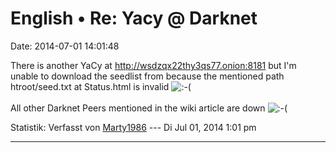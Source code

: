 English • Re: Yacy @ Darknet
============================

Date: 2014-07-01 14:01:48

There is another YaCy at <http://wsdzqx22thy3qs77.onion:8181> but I'm
unable to download the seedlist from because the mentioned path
htroot/seed.txt at Status.html is invalid
![:-(](http://forum.yacy-websuche.de/images/smilies/icon_e_sad.gif "Sad")\
\
All other Darknet Peers mentioned in the wiki article are down
![:-(](http://forum.yacy-websuche.de/images/smilies/icon_e_sad.gif "Sad")

Statistik: Verfasst von
[Marty1986](http://forum.yacy-websuche.de/memberlist.php?mode=viewprofile&u=9437)
--- Di Jul 01, 2014 1:01 pm

------------------------------------------------------------------------

